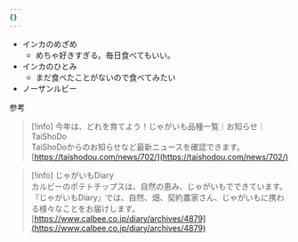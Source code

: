 ```yaml
---
{}
---
```

  

- インカのめざめ
    - めちゃ好きすぎる。毎日食べてもいい。
- インカのひとみ
    - まだ食べたことがないので食べてみたい
- ノーザンルビー

  

  

参考

> [!info] 今年は、どれを育てよう！じゃがいも品種一覧｜お知らせ｜TaiShoDo  
> TaiShoDoからのお知らせなど最新ニュースを確認できます。  
> [https://taishodou.com/news/702/](https://taishodou.com/news/702/)  

> [!info] じゃがいもDiary  
> カルビーのポテトチップスは、自然の恵み、じゃがいもでできています。『じゃがいもDiary』では、自然、畑、契約農家さん、じゃがいもに携わる様々なことをお届けします。  
> [https://www.calbee.co.jp/diary/archives/4879](https://www.calbee.co.jp/diary/archives/4879)